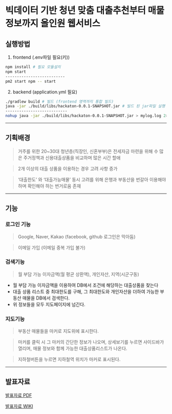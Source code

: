 # **빅데이터 기반 청년 맞춤 대출추천부터 매물정보까지 올인원 웹서비스**



## 실행방법

1. frontend (.env파일 필요(키))

```bash
npm install # 필요 모듈설치
npm start
--------------------------
pm2 start npm -- start
```

2. backend (application.yml 필요)

```bash
./gradlew build # 빌드 (frontend 영역까지 통합 빌드)
java -jar ./build/libs/hackaton-0.0.1-SNAPSHOT.jar # 빌드 된 jar파일 실행
---------------------------
nohup java -jar ./build/libs/hackaton-0.0.1-SNAPSHOT.jar > mylog.log 2>&1 &
```

---

## 기획배경

> 거주를 위한 20~30대 청년층(직장인, 신혼부부)은 전세자금 마련을 위해 수 많은 주거정책과 신용대출상품을 비교하며 많은 시간 할애

> 2개 이상의 대출 상품을 이용하는 경우 고려 사항 증가

> ‘대출한도’ 와 ‘대출가능매물’ 동시 고려를 위해 은행과 부동산을 번갈아 이용해야 하며 확인해야 하는 번거로움 존재 

---

## 기능

### 로그인 기능

>Google, Naver, Kakao (facebook, github 로그인은 막아둠)

> 이메일 가입 (이메일 중복 가입 불가)

### 검색기능

> 월 부담 가능 이자금액(월 평균 상환액),  개인자산, 지역(시군구동)

- 월 부담 가능 이자금액을 이용하여 DB에서 조건에 해당하는 대출상품을 찾는다
- 대출 상품 리스트 중 최대한도를 구해, 그 최대한도와 개인자산을 더하여 가능한 부동산 매물을 DB에서 검색한다.
- 위 정보들을 모두 지도페이지에 넘긴다.

### 지도기능

> 부동산 매물들을 마커로 지도위에 표시한다.

> 마커를 클릭 시 그 마커의 간단한 정보가 나오며, 상세보기를 누르면 사이드바가 열리며, 매물 정보와 함께 가능한 대출상품리스트가 나온다.

> 지하철버튼을 누르면 지하철역 위치가 마커로 표시된다.

---


## 발표자료
[발표자료 PDF](https://github.com/FIN-Hackaton/loan-listing-service/blob/main/docs/%EC%97%AC%EA%B8%B0%EC%A0%80%EA%B8%B0%20%EB%B0%9C%ED%91%9C%EC%9E%90%EB%A3%8C%20(Everywhere%EC%A1%B0).pdf)

[발표자료 WIKI](https://github.com/FIN-Hackaton/loan-listing-service/wiki)

